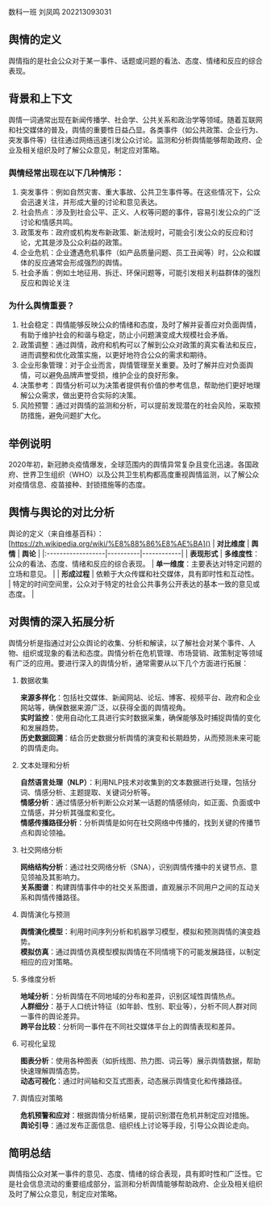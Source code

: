 数科一班 刘凤鸣 202213093031
## 舆情的定义
舆情指的是社会公众对于某一事件、话题或问题的看法、态度、情绪和反应的综合表现。
## 背景和上下文
舆情一词通常出现在新闻传播学、社会学、公共关系和政治学等领域。随着互联网和社交媒体的普及，舆情的重要性日益凸显。各类事件（如公共政策、企业行为、突发事件等）往往通过网络迅速引发公众讨论。监测和分析舆情能够帮助政府、企业及相关组织及时了解公众意见，制定应对策略。
### 舆情经常出现在以下几种情形：
1. 突发事件：例如自然灾害、重大事故、公共卫生事件等。在这些情况下，公众会迅速关注，并形成大量的讨论和意见表达。
2. 社会热点：涉及到社会公平、正义、人权等问题的事件，容易引发公众的广泛讨论和情感共鸣。
3. 政策发布：政府或机构发布新政策、新法规时，可能会引发公众的反应和讨论，尤其是涉及公众利益的政策。
4. 企业危机：企业遭遇危机事件（如产品质量问题、员工丑闻等）时，公众和媒体的反应通常会形成强烈的舆情。
5. 社会矛盾：例如土地征用、拆迁、环保问题等，可能引发相关利益群体的强烈反应和舆论关注
### 为什么舆情重要？
1. 社会稳定：舆情能够反映公众的情绪和态度，及时了解并妥善应对负面舆情，有助于维护社会的和谐与稳定，防止小问题演变成大规模社会矛盾。
2. 政策调整：通过舆情，政府和机构可以了解到公众对政策的真实看法和反应，进而调整和优化政策实施，以更好地符合公众的需求和期待。
3. 企业形象管理：对于企业而言，舆情管理至关重要。及时了解并应对负面舆情，可以避免品牌声誉受损，维护企业的良好形象。
4. 决策参考：舆情分析可以为决策者提供有价值的参考信息，帮助他们更好地理解公众需求，做出更符合实际的决策。
5. 风险预警：通过对舆情的监测和分析，可以提前发现潜在的社会风险，采取预防措施，避免问题扩大化。
## 举例说明
2020年初，新冠肺炎疫情爆发，全球范围内的舆情异常复杂且变化迅速。各国政府、世界卫生组织（WHO）以及公共卫生机构都高度重视舆情监测，以了解公众对疫情信息、疫苗接种、封锁措施等的态度。
## 舆情与舆论的对比分析
舆论的定义（来自维基百科）：[https://zh.wikipedia.org/wiki/%E8%88%86%E8%AE%BA]()
|    **对比维度**    | **舆情** |  **舆论**  |
|:------------------|----------|------------|
|    **表现形式**    |  **多维度性**：公众的看法、态度、情绪和反应的综合表现。 |  **单一维度**：主要表达对特定问题的立场和意见。 |
|    **形成过程**    | 依赖于大众传媒和社交媒体，具有即时性和互动性。 | 特定的时间空间里，公众对于特定的社会公共事务公开表达的基本一致的意见或态度。 |
## 对舆情的深入拓展分析
舆情分析是指通过对公众舆论的收集、分析和解读，以了解社会对某个事件、人物、组织或现象的看法和态度。舆情分析在危机管理、市场营销、政策制定等领域有广泛的应用。要进行深入的舆情分析，通常需要从以下几个方面进行拓展：
 1. 数据收集
    
    **来源多样化**：包括社交媒体、新闻网站、论坛、博客、视频平台、政府和企业网站等，确保数据来源广泛，以获得全面的舆情视角。   
    **实时监控**：使用自动化工具进行实时数据采集，确保能够及时捕捉舆情的变化和发展趋势。   
    **历史数据回溯**：结合历史数据分析舆情的演变和长期趋势，从而预测未来可能的舆情走向。  
  
 2. 文本处理和分析
 
    **自然语言处理（NLP）**：利用NLP技术对收集到的文本数据进行处理，包括分词、情感分析、主题提取、关键词分析等。  
    **情感分析**：通过情感分析判断公众对某一话题的情感倾向，如正面、负面或中立情感，并分析其强度和变化。  
    **情感传播路径分析**：分析舆情是如何在社交网络中传播的，找到关键的传播节点和舆论领袖。  
  
 3. 社交网络分析
    
    **网络结构分析**：通过社交网络分析（SNA），识别舆情传播中的关键节点、意见领袖及其影响力。  
    **关系图谱**：构建舆情事件中的社交关系图谱，直观展示不同用户之间的互动关系和舆情传播路径。  
  
 4. 舆情演化与预测
    
    **舆情演化模型**：利用时间序列分析和机器学习模型，模拟和预测舆情的演变趋势。  
    **模拟仿真**：通过舆情仿真模型模拟舆情在不同情境下的可能发展路径，以制定相应的应对策略。  
  
 5. 多维度分析
 
    **地域分析**：分析舆情在不同地域的分布和差异，识别区域性舆情热点。  
    **人群细分**：基于人口统计特征（如年龄、性别、职业等），分析不同人群对同一事件的舆论差异。  
    **跨平台比较**：分析同一事件在不同社交媒体平台上的舆情表现和差异。  
  
 6. 可视化呈现
  
    **图表分析**：使用各种图表（如折线图、热力图、词云等）展示舆情数据，帮助快速理解舆情态势。  
    **动态可视化**：通过时间轴和交互式图表，动态展示舆情变化和传播路径。  

 7. 舆情应对策略
 
    **危机预警和应对**：根据舆情分析结果，提前识别潜在危机并制定应对措施。  
    **舆论引导**：通过发布正面信息、组织线上讨论等手段，引导公众舆论走向。  
  
## 简明总结
舆情指公众对某一事件的意见、态度、情绪的综合表现，具有即时性和广泛性。它是社会信息流动的重要组成部分，监测和分析舆情能够帮助政府、企业及相关组织及时了解公众意见，制定应对策略。

